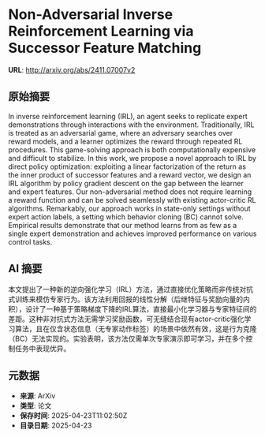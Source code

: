 # Non-Adversarial Inverse Reinforcement Learning via Successor Feature Matching

**URL**: http://arxiv.org/abs/2411.07007v2

## 原始摘要

In inverse reinforcement learning (IRL), an agent seeks to replicate expert
demonstrations through interactions with the environment. Traditionally, IRL is
treated as an adversarial game, where an adversary searches over reward models,
and a learner optimizes the reward through repeated RL procedures. This
game-solving approach is both computationally expensive and difficult to
stabilize. In this work, we propose a novel approach to IRL by direct policy
optimization: exploiting a linear factorization of the return as the inner
product of successor features and a reward vector, we design an IRL algorithm
by policy gradient descent on the gap between the learner and expert features.
Our non-adversarial method does not require learning a reward function and can
be solved seamlessly with existing actor-critic RL algorithms. Remarkably, our
approach works in state-only settings without expert action labels, a setting
which behavior cloning (BC) cannot solve. Empirical results demonstrate that
our method learns from as few as a single expert demonstration and achieves
improved performance on various control tasks.


## AI 摘要

本文提出了一种新的逆向强化学习（IRL）方法，通过直接优化策略而非传统对抗式训练来模仿专家行为。该方法利用回报的线性分解（后继特征与奖励向量的内积），设计了一种基于策略梯度下降的IRL算法，直接最小化学习器与专家特征间的差距。这种非对抗式方法无需学习奖励函数，可无缝结合现有actor-critic强化学习算法，且在仅含状态信息（无专家动作标签）的场景中依然有效，这是行为克隆（BC）无法实现的。实验表明，该方法仅需单次专家演示即可学习，并在多个控制任务中表现优异。

## 元数据

- **来源**: ArXiv
- **类型**: 论文
- **保存时间**: 2025-04-23T11:02:50Z
- **目录日期**: 2025-04-23
